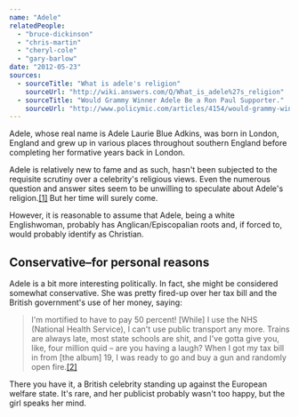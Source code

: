 ```yaml
---
name: "Adele"
relatedPeople:
  - "bruce-dickinson"
  - "chris-martin"
  - "cheryl-cole"
  - "gary-barlow"
date: "2012-05-23"
sources:
  - sourceTitle: "What is adele's religion"
    sourceUrl: "http://wiki.answers.com/Q/What_is_adele%27s_religion"
  - sourceTitle: "Would Grammy Winner Adele Be a Ron Paul Supporter."
    sourceUrl: "http://www.policymic.com/articles/4154/would-grammy-winner-adele-be-a-ron-paul-supporter"
---
```


Adele, whose real name is Adele Laurie Blue Adkins, was born in London, England and grew up in various places throughout southern England before completing her formative years back in London.

Adele is relatively new to fame and as such, hasn't been subjected to the requisite scrutiny over a celebrity's religious views. Even the numerous question and answer sites seem to be unwilling to speculate about Adele's religion.<a class="source-citation" href="#http://wiki.answers.com/Q/What_is_adele%27s_religion" title="What is adele&apos;s religion">[1]</a> But her time will surely come.

However, it is reasonable to assume that Adele, being a white Englishwoman, probably has Anglican/Episcopalian roots and, if forced to, would probably identify as Christian.


## Conservative–for personal reasons

Adele is a bit more interesting politically. In fact, she might be considered somewhat conservative. She was pretty fired-up over her tax bill and the British government's use of her money, saying:

>I'm mortified to have to pay 50 percent! [While] I use the NHS (National Health Service), I can't use public transport any more. Trains are always late, most state schools are shit, and I've gotta give you, like, four million quid – are you having a laugh? When I got my tax bill in from [the album] 19, I was ready to go and buy a gun and randomly open fire.<a class="source-citation" href="#http://www.policymic.com/articles/4154/would-grammy-winner-adele-be-a-ron-paul-supporter" title="Would Grammy Winner Adele Be a Ron Paul Supporter.">[2]</a>

There you have it, a British celebrity standing up against the European welfare state. It's rare, and her publicist probably wasn't too happy, but the girl speaks her mind.